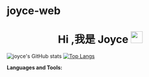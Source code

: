 # joyce-web
<!-- <a href="" target="_blank"> Joyce </a> -->
<h1 align="center">Hi ,我是 Joyce <img
src="https://github.com/blackcater/blackcater/raw/main/images/Hi.gif" height="32" /></h1>

![joyce's GitHub stats](https://github-readme-stats.vercel.app/api?username=lcijoyce622&rank_icon=github&count_private=true&show_icons=true&theme=dark)
[![Top Langs](https://github-readme-stats.vercel.app/api/top-langs/?username=lcijoyce622&layout=compact)](https://github.com/lcijoyce622/github-readme-stats)



**Languages and Tools:**

<p>
<!-- <img src="https://github.com/blackcater/blackcater/raw/main/images/logo-javascript.svg" height="40" style="vertical-align:down; margin:4px" alt="javascript"> -->
</p>
